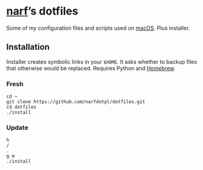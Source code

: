 [narf][]’s dotfiles
===================

Some of my configuration files and scripts used on [macOS][].
Plus installer.

  [narf]: http://narf.pl
  [macOS]: http://narf.pl/posts/mac-software-2022


Installation
------------

Installer creates symbolic links in your `$HOME`.  It asks whether
to backup files that otherwise would be replaced.  Requires Python
and [Homebrew][].

  [Homebrew]: https://brew.sh


### Fresh

    cd ~
    git clone https://github.com/narfdotpl/dotfiles.git
    cd dotfiles
    ./install


### Update

    h
    /
    .
    g m
    ./install
